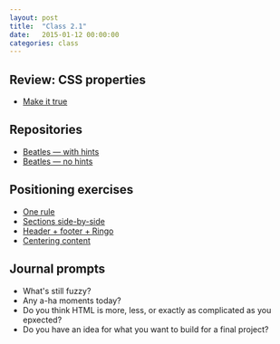 ```yaml
---
layout: post
title:  "Class 2.1"
date:   2015-01-12 00:00:00
categories: class
---
```


## Review: CSS properties

* [Make it true](http://jsbin.com/xizude/2/edit?html,css,output)

## Repositories

* [Beatles — with hints](https://github.com/tsl-html-css/beatles/tree/walk-through)
* [Beatles — no hints](https://github.com/tsl-html-css/beatles)

## Positioning exercises

* [One rule](http://jsbin.com/deguh/1/edit?html,css,output)
* [Sections side-by-side](http://jsbin.com/sunuho/1/edit?html,css,output)
* [Header + footer + Ringo](http://jsbin.com/wucipo/1/edit?html,css,output)
* [Centering content](http://jsbin.com/zidahu/2/edit?html,css,output)

## Journal prompts

* What's still fuzzy?
* Any a-ha moments today?
* Do you think HTML is more, less, or exactly as complicated as you epxected?
* Do you have an idea for what you want to build for a final project?
